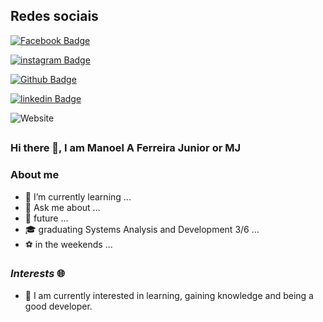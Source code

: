 ## Redes sociais ##
<a href = "https://www.facebook.com/manoel.junior.96592" rel="nofollow"><img alt="Facebook Badge" src="https://img.shields.io/badge/Facebook-0000FF?style=for-the-badge&amp;logo=facebook&amp;logoColor=white" ></a>

 <a href = "https://www.instagram.com/manoeljunior_06" rel="nofollow"> <img alt="instagram Badge"  src="https://img.shields.io/badge/instagram-BB5e56?style=for-the-badge&amp;logo=instagram&amp;logoColor=white"></a>
 
 
 <a href = "https://github.com/ManoelAFJr" rel="nofollow"> <img alt="Github Badge"  src="https://img.shields.io/badge/github-171515?style=for-the-badge&amp;logo=github&amp;logoColor=white"></a>

 <a href = "https://www.linkedin.com/in/manoel-avelino-f-junior-2632a3207/" rel="nofollow"> <img alt="linkedin Badge"  src="https://img.shields.io/badge/linkedin-1877F2?style=for-the-badge&amp;logo=linkedin&amp;logoColor=white"></a>
 
<img alt="Website" src="https://img.shields.io/website?down_color=offline&down_message=whats&label=Discord-Manoeljunior%235684&logo=discord&logoColor=white&style=for-the-badge&up_color=gren&up_message=Online&url=https%3A%2F%2Fdiscord.com%2Fchannels%2F%40me">

## ##

### Hi there 👋, I am Manoel A Ferreira Junior or MJ
### About me


* 🌱 I’m currently learning ...
* 💬 Ask me about ...
* :eyes: future ...
* :mortar_board: graduating Systems Analysis and Development 3/6 ...
* ⚽  in the weekends ...

### **_Interests_**  :globe_with_meridians:
* 📑 I am currently interested in learning, gaining knowledge and being a good developer.
